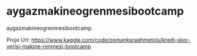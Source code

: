 # aygazmakineogrenmesibootcamp
aygazmakineogrenmesibootcamp

Proje Url:
https://www.kaggle.com/code/osmankaraahmetolu/kredi-skor-verisi-makine-renmesi-bootcamp
